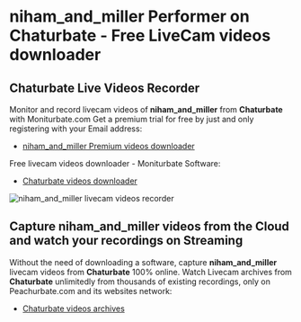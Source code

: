# niham_and_miller Performer on Chaturbate - Free LiveCam videos downloader

## Chaturbate Live Videos Recorder

Monitor and record livecam videos of **niham_and_miller** from **Chaturbate** with Moniturbate.com
Get a premium trial for free by just and only registering with your Email address:
* [niham_and_miller Premium videos downloader](https://moniturbate.com/request-demo-licence-key.html)

Free livecam videos downloader - Moniturbate Software:
* [Chaturbate videos downloader](https://moniturbate.com/moniturbate-download-software.html)

![niham_and_miller livecam videos recorder](https://peachurnet.com/templates/moniturbate-software.png)


## Capture niham_and_miller videos from the Cloud and watch your recordings on Streaming

Without the need of downloading a software, capture **niham_and_miller** livecam videos from **Chaturbate** 100% online.
Watch Livecam archives from **Chaturbate** unlimitedly from thousands of existing recordings, only on Peachurbate.com and its websites network:
* [Chaturbate videos archives](https://peachurnet.com/)
